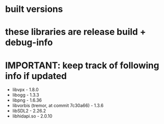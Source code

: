 # built versions
# these libraries are release build + debug-info
# IMPORTANT: keep track of following info if updated
* libvpx - 1.8.0
* libogg - 1.3.3
* libpng - 1.6.36
* libvorbis (tremor, at commit 7c30a66) - 1.3.6
* libSDL2 - 2.26.2
* libhidapi.so - 2.0.10
